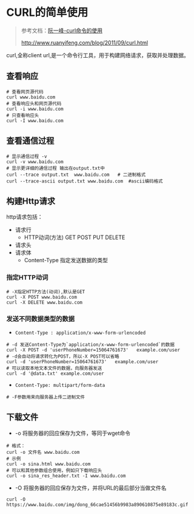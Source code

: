 # CURL的简单使用

> 参考文档：[阮一峰-curl命令的使用](https://www.ruanyifeng.com/blog/2019/09/curl-reference.html)
>
> http://www.ruanyifeng.com/blog/2011/09/curl.html

curl,全称client url,是一个命令行工具，用于构建网络请求，获取并处理数据。



## 查看响应

```shell
# 查看网页源代码
curl www.baidu.com
# 查看响应头和网页源代码
curl -i www.baidu.com
# 只查看响应头
curl -I www.baidu.com

```

## 查看通信过程

```shell
# 显示通信过程 -v
curl -v www.baidu.com
# 显示更详细的通信过程 输出在output.txt中
curl --trace output.txt  www.baidu.com   # 二进制格式
curl --trace-ascii output.txt www.baidu.com  #ascii编码格式
```

## 构建Http请求

http请求包括：

* 请求行
    * HTTP动词(方法) GET POST PUT DELETE
* 请求头
* 请求体
    * Content-Type 指定发送数据的类型



### 指定HTTP动词

```shell
# -X指定HTTP方法(动词),默认是GET
curl -X POST www.baidu.com
curl -X DELETE www.baidu.com

```



### 发送不同数据类型的数据

* `Content-Type : application/x-www-form-urlencoded`

```shell
# -d 发送Content-Type为`application/x-www-form-urlencoded`的数据
curl -X POST -d 'userPhoneNumber=15064761673'   example.com/user
# -d会自动将请求转化为POST，所以-X POST可以省略
curl -d 'userPhoneNumber=15064761673'   example.com/user
# 可以读取本地文本文件的数据，向服务器发送
curl -d '@data.txt' example.com/user
```

* `Content-Type: multipart/form-data`

```shell
# -F参数用来向服务器上传二进制文件
```

## 下载文件

* -o 将服务器的回应保存为文件，等同于wget命令

```shell
# 格式：
curl -o 文件名 www.baidu.com
# 示例
curl -o sina.html www.baidu.com
# 可以和其他参数组合使用，例如只下载响应头
curl -o sina_res_header.txt -I www.baidu.com
```

* -O 将服务器的回应保存为文件，并将URL的最后部分当做文件名

```shell
curl -O https://www.baidu.com/img/dong_66cae51456b9983a890610875e89183c.gif
```


